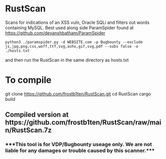 # RustScan
Scans for indications of an XSS vuln, Oracle SQLi and filters out words containing MySQL. Best used along side ParamSpider found at
https://github.com/devanshbatham/ParamSpider

```
python3 ./paramspider.py -d WEBSITE.com -p Bugbounty --exclude js,jpg,png,css,woff,ttf,svg,ashx,gif,svg,pdf --subs false -o ./hosts.txt
```
and then run the RustScan in the same directory as hosts.txt


<h1>To compile</h1>


git clone https://github.com/frostb1ten/RustScan.git
cd RustScan
cargo build


<h2>Compiled version at https://github.com/frostb1ten/RustScan/raw/main/RustScan.7z</h2>


<h3>***This tool is for VDP/Bugbounty useage only. We are not liable for any damages or trouble caused by this scanner.***</h3>
